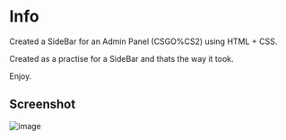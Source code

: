 # Info
Created a SideBar for an Admin Panel (CSGO%CS2) using HTML + CSS.

Created as a practise for a SideBar and thats the way it took.

Enjoy.

## Screenshot

![image](https://github.com/user-attachments/assets/d171a03c-ed1e-457e-b2a2-01f1db117c8b)

